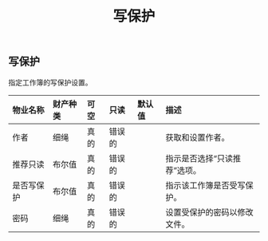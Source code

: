﻿---
title: 写保护
second_title: Aspose.Cells Cloud Documen
type: docs
url: /zh/specification/model/writeprotection/
description: Aspose.Cells 云模型规范：WriteProtection。轻松处理 Excel 和其他电子表格文档，具有打开、生成、编辑、拆分、合并、比较和转换等功能
weight: 50
---
## **写保护**

指定工作簿的写保护设置。

|物业名称|财产种类|可空|只读|默认值|描述|
|:- |:- |:- |:- |:- |:- |
|作者|细绳|真的|错误的||获取和设置作者。|
|推荐只读|布尔值|真的|错误的||指示是否选择“只读推荐”选项。|
|是否写保护|布尔值|真的|错误的||指示该工作簿是否受写保护。|
|密码|细绳|真的|错误的||设置受保护的密码以修改文件。|

